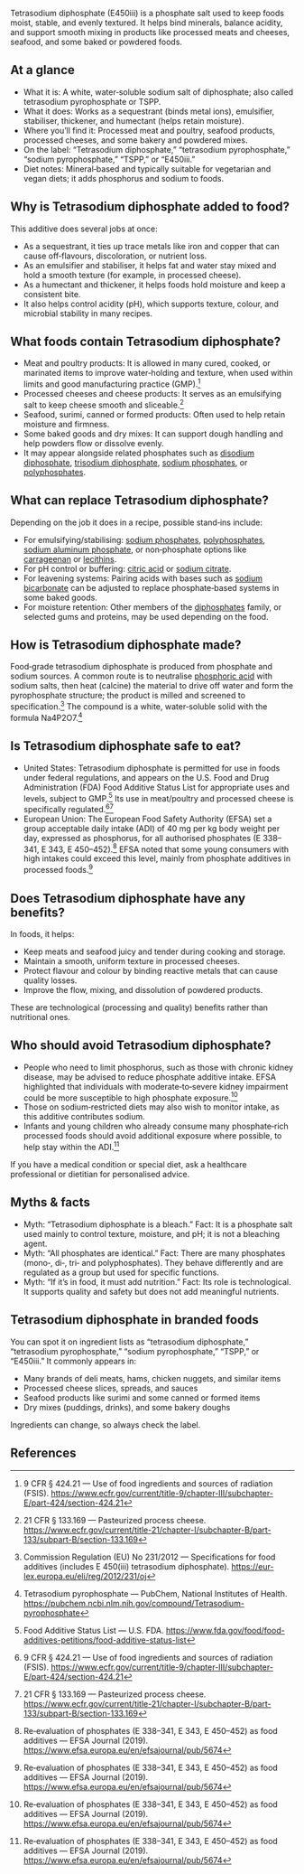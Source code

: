 Tetrasodium diphosphate (E450iii) is a phosphate salt used to keep foods moist, stable, and evenly textured. It helps bind minerals, balance acidity, and support smooth mixing in products like processed meats and cheeses, seafood, and some baked or powdered foods.
<!--more-->

## At a glance
- What it is: A white, water‑soluble sodium salt of diphosphate; also called tetrasodium pyrophosphate or TSPP.
- What it does: Works as a sequestrant (binds metal ions), emulsifier, stabiliser, thickener, and humectant (helps retain moisture).
- Where you’ll find it: Processed meat and poultry, seafood products, processed cheeses, and some bakery and powdered mixes.
- On the label: “Tetrasodium diphosphate,” “tetrasodium pyrophosphate,” “sodium pyrophosphate,” “TSPP,” or “E450iii.”
- Diet notes: Mineral‑based and typically suitable for vegetarian and vegan diets; it adds phosphorus and sodium to foods.

## Why is Tetrasodium diphosphate added to food?
This additive does several jobs at once:
- As a sequestrant, it ties up trace metals like iron and copper that can cause off‑flavours, discoloration, or nutrient loss.
- As an emulsifier and stabiliser, it helps fat and water stay mixed and hold a smooth texture (for example, in processed cheese).
- As a humectant and thickener, it helps foods hold moisture and keep a consistent bite.
- It also helps control acidity (pH), which supports texture, colour, and microbial stability in many recipes.

## What foods contain Tetrasodium diphosphate?
- Meat and poultry products: It is allowed in many cured, cooked, or marinated items to improve water‑holding and texture, when used within limits and good manufacturing practice (GMP).[^3]
- Processed cheeses and cheese products: It serves as an emulsifying salt to keep cheese smooth and sliceable.[^4]
- Seafood, surimi, canned or formed products: Often used to help retain moisture and firmness.
- Some baked goods and dry mixes: It can support dough handling and help powders flow or dissolve evenly.
- It may appear alongside related phosphates such as [disodium diphosphate](/e450i-disodium-diphosphate), [trisodium diphosphate](/e450ii-trisodium-diphosphate), [sodium phosphates](/e339-sodium-phosphates), or [polyphosphates](/e452-polyphosphates).

## What can replace Tetrasodium diphosphate?
Depending on the job it does in a recipe, possible stand‑ins include:
- For emulsifying/stabilising: [sodium phosphates](/e339-sodium-phosphates), [polyphosphates](/e452-polyphosphates), [sodium aluminum phosphate](/e541-sodium-aluminium-phosphate), or non‑phosphate options like [carrageenan](/e407-carrageenan) or [lecithins](/e322-lecithins).
- For pH control or buffering: [citric acid](/e330-citric-acid) or [sodium citrate](/e331-sodium-citrates).
- For leavening systems: Pairing acids with bases such as [sodium bicarbonate](/e500ii-sodium-bicarbonate) can be adjusted to replace phosphate‑based systems in some baked goods.
- For moisture retention: Other members of the [diphosphates](/e450-diphosphates) family, or selected gums and proteins, may be used depending on the food.

## How is Tetrasodium diphosphate made?
Food‑grade tetrasodium diphosphate is produced from phosphate and sodium sources. A common route is to neutralise [phosphoric acid](/e338-phosphoric-acid) with sodium salts, then heat (calcine) the material to drive off water and form the pyrophosphate structure; the product is milled and screened to specification.[^2] The compound is a white, water‑soluble solid with the formula Na4P2O7.[^6]

## Is Tetrasodium diphosphate safe to eat?
- United States: Tetrasodium diphosphate is permitted for use in foods under federal regulations, and appears on the U.S. Food and Drug Administration (FDA) Food Additive Status List for appropriate uses and levels, subject to GMP.[^5] Its use in meat/poultry and processed cheese is specifically regulated.[^3][^4]
- European Union: The European Food Safety Authority (EFSA) set a group acceptable daily intake (ADI) of 40 mg per kg body weight per day, expressed as phosphorus, for all authorised phosphates (E 338–341, E 343, E 450–452).[^1] EFSA noted that some young consumers with high intakes could exceed this level, mainly from phosphate additives in processed foods.[^1]

## Does Tetrasodium diphosphate have any benefits?
In foods, it helps:
- Keep meats and seafood juicy and tender during cooking and storage.
- Maintain a smooth, uniform texture in processed cheeses.
- Protect flavour and colour by binding reactive metals that can cause quality losses.
- Improve the flow, mixing, and dissolution of powdered products.

These are technological (processing and quality) benefits rather than nutritional ones.

## Who should avoid Tetrasodium diphosphate?
- People who need to limit phosphorus, such as those with chronic kidney disease, may be advised to reduce phosphate additive intake. EFSA highlighted that individuals with moderate‑to‑severe kidney impairment could be more susceptible to high phosphate exposure.[^1]
- Those on sodium‑restricted diets may also wish to monitor intake, as this additive contributes sodium.
- Infants and young children who already consume many phosphate‑rich processed foods should avoid additional exposure where possible, to help stay within the ADI.[^1]

If you have a medical condition or special diet, ask a healthcare professional or dietitian for personalised advice.

## Myths & facts
- Myth: “Tetrasodium diphosphate is a bleach.” Fact: It is a phosphate salt used mainly to control texture, moisture, and pH; it is not a bleaching agent.
- Myth: “All phosphates are identical.” Fact: There are many phosphates (mono‑, di‑, tri‑ and polyphosphates). They behave differently and are regulated as a group but used for specific functions.
- Myth: “If it’s in food, it must add nutrition.” Fact: Its role is technological. It supports quality and safety but does not add meaningful nutrients.

## Tetrasodium diphosphate in branded foods
You can spot it on ingredient lists as “tetrasodium diphosphate,” “tetrasodium pyrophosphate,” “sodium pyrophosphate,” “TSPP,” or “E450iii.” It commonly appears in:
- Many brands of deli meats, hams, chicken nuggets, and similar items
- Processed cheese slices, spreads, and sauces
- Seafood products like surimi and some canned or formed items
- Dry mixes (puddings, drinks), and some bakery doughs

Ingredients can change, so always check the label.

## References
[^1]: Re‑evaluation of phosphates (E 338–341, E 343, E 450–452) as food additives — EFSA Journal (2019). https://www.efsa.europa.eu/en/efsajournal/pub/5674
[^2]: Commission Regulation (EU) No 231/2012 — Specifications for food additives (includes E 450(iii) tetrasodium diphosphate). https://eur-lex.europa.eu/eli/reg/2012/231/oj
[^3]: 9 CFR § 424.21 — Use of food ingredients and sources of radiation (FSIS). https://www.ecfr.gov/current/title-9/chapter-III/subchapter-E/part-424/section-424.21
[^4]: 21 CFR § 133.169 — Pasteurized process cheese. https://www.ecfr.gov/current/title-21/chapter-I/subchapter-B/part-133/subpart-B/section-133.169
[^5]: Food Additive Status List — U.S. FDA. https://www.fda.gov/food/food-additives-petitions/food-additive-status-list
[^6]: Tetrasodium pyrophosphate — PubChem, National Institutes of Health. https://pubchem.ncbi.nlm.nih.gov/compound/Tetrasodium-pyrophosphate
